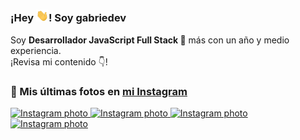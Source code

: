 <h3>¡Hey <img src="https://raw.githubusercontent.com/ABSphreak/ABSphreak/master/gifs/Hi.gif" width="20px" decondig="async">! Soy gabriedev</h3>

<p>Soy <strong>Desarrollador JavaScript Full Stack 🚀</strong> más con un año y medio experiencia.<br />¡Revisa mi contenido 👇!</p>

### 📸 Mis últimas fotos en [mi Instagram](https://instagram.com/gabrie.dev)


<a href='https://instagram.com/p/CtruQitPJU1' target='_blank'>
  <img width='20%' src='https://instagram.fkiv7-1.fna.fbcdn.net/v/t51.2885-15/354557634_595647665883083_2498794285121939883_n.jpg?stp=dst-jpg_e15_fr_s1080x1080&_nc_ht=instagram.fkiv7-1.fna.fbcdn.net&_nc_cat=111&_nc_ohc=bFZ2Y53wRUsAX_CZ1np&edm=APU89FABAAAA&ccb=7-5&oh=00_AfBbMW8ZZGuYl9_nn1TfwrCBAu1-e8U3YeKd-YNAGxyCLQ&oe=64AAEAA3&_nc_sid=bc0c2c' alt='Instagram photo' />
</a>
<a href='https://instagram.com/p/CtrtZEhvfjK' target='_blank'>
  <img width='20%' src='https://instagram.fkiv7-1.fna.fbcdn.net/v/t51.2885-15/354566352_1280061536273536_3184760590463359796_n.jpg?stp=dst-jpg_e15&_nc_ht=instagram.fkiv7-1.fna.fbcdn.net&_nc_cat=104&_nc_ohc=HhFw6mmWxK0AX9HQaGk&edm=APU89FABAAAA&ccb=7-5&oh=00_AfD_5h-e_L21gG099nr9fcE3tDCQuYfde8_RGEhg-wDvEw&oe=64AA4F9C&_nc_sid=bc0c2c' alt='Instagram photo' />
</a>
<a href='https://instagram.com/p/CtDUXiGIwfW' target='_blank'>
  <img width='20%' src='https://instagram.fkiv7-1.fna.fbcdn.net/v/t51.2885-15/350888316_2281662725376540_4082540287140756007_n.jpg?stp=dst-jpg_e15&_nc_ht=instagram.fkiv7-1.fna.fbcdn.net&_nc_cat=100&_nc_ohc=6xL0mO756yQAX_zlY7O&edm=APU89FABAAAA&ccb=7-5&oh=00_AfDWkHoOB3THIMLt-G3-rN339fx_Y__o_I4R9tr9DBtILw&oe=64AB0FD8&_nc_sid=bc0c2c' alt='Instagram photo' />
</a>
<a href='https://instagram.com/p/CoTfm_INWyt' target='_blank'>
  <img width='20%' src='https://instagram.fkiv7-1.fna.fbcdn.net/v/t51.2885-15/321050480_935030397667260_4356312353538439528_n.jpg?stp=dst-jpg_e15&_nc_ht=instagram.fkiv7-1.fna.fbcdn.net&_nc_cat=100&_nc_ohc=4TNyufbHmKoAX_Ix6uD&edm=APU89FABAAAA&ccb=7-5&oh=00_AfC_JF2X20Nc_v7gtzPkMxSDVsnJTX76ZlT3U_-k1vFnhA&oe=64AAD217&_nc_sid=bc0c2c' alt='Instagram photo' />
</a>
